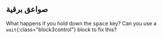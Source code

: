 ## صواعق برقية

What happens if you hold down the <kbd>space</kbd> key? Can you use a `wait`{:class="block3control"} block to fix this?